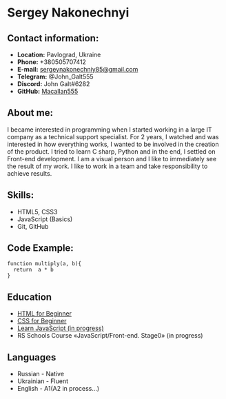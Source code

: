 # Sergey Nakonechnyi

## Contact information:

* **Location:** Pavlograd, Ukraine
* **Phone:** +380505707412
* **E-mail:** sergeynakonechniy85@gmail.com
* **Telegram:** @John_Galt555
* **Discord:** John Galt#6282
* **GitHub:**  [Macallan555](https://github.com/Macallan555)

## About me:

I became interested in programming when I started working in a large IT company as a technical support specialist. For 2 years, I watched and was interested in how everything works, I wanted to be involved in the creation of the product. I tried to learn C sharp, Python and in the end, I settled on Front-end development. I am a visual person and I like to immediately see the result of my work. I like to work in a team and take responsibility to achieve results.

## Skills:

* HTML5, CSS3
* JavaScript (Basics)
* Git, GitHub

## Code Example:

```
function multiply(a, b){
  return  a * b
}
```

## Education

* [HTML for Beginner](https://code-basics.com/ru/languages/html)
* [CSS for Beginner](https://code-basics.com/ru/languages/css)
* [Learn JavaScript (in progress)](https://learn.javascript.ru/)
* RS Schools Course «JavaScript/Front-end. Stage0» (in progress)

## Languages

* Russian - Native
* Ukrainian - Fluent
* English - A1(A2 in process…)
